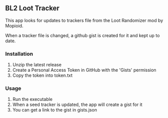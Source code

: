 ﻿## BL2 Loot Tracker

This app looks for updates to trackers file from the Loot Randomizer mod by Mopioid. 

When a tracker file is changed, a github gist is created for it and kept up to date.

### Installation

1. Unzip the latest release
2. Create a Personal Access Token in GitHub with the 'Gists' permission
3. Copy the token into token.txt

### Usage

1. Run the executable
2. When a seed tracker is updated, the app will create a gist for it
3. You can get a link to the gist in gists.json

